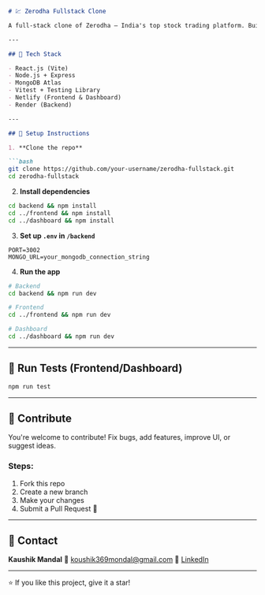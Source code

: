 
```markdown
# 💹 Zerodha Fullstack Clone

A full-stack clone of Zerodha — India's top stock trading platform. Built with MERN stack to simulate holdings, positions, orders, and a real-time trading dashboard.

---

## 🚀 Tech Stack

- React.js (Vite)
- Node.js + Express
- MongoDB Atlas
- Vitest + Testing Library
- Netlify (Frontend & Dashboard)
- Render (Backend)

---

## 🔧 Setup Instructions

1. **Clone the repo**

```bash
git clone https://github.com/your-username/zerodha-fullstack.git
cd zerodha-fullstack
````

2. **Install dependencies**

```bash
cd backend && npm install
cd ../frontend && npm install
cd ../dashboard && npm install
```

3. **Set up `.env` in `/backend`**

```
PORT=3002
MONGO_URL=your_mongodb_connection_string
```

4. **Run the app**

```bash
# Backend
cd backend && npm run dev

# Frontend
cd ../frontend && npm run dev

# Dashboard
cd ../dashboard && npm run dev
```

---

## 🧪 Run Tests (Frontend/Dashboard)

```bash
npm run test
```

---

## 🤝 Contribute

You're welcome to contribute!
Fix bugs, add features, improve UI, or suggest ideas.

### Steps:

1. Fork this repo
2. Create a new branch
3. Make your changes
4. Submit a Pull Request 🚀

---

## 📩 Contact

**Kaushik Mandal**
📧 [koushik369mondal@gmail.com](mailto:koushik369mondal@gmail.com)
🔗 [LinkedIn](https://www.linkedin.com/in/koushik369mondal)

---

⭐ If you like this project, give it a star!

